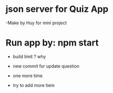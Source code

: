 # json server for Quiz App

-Make by Huy for mini project

# Run app by: npm start

- build limit ? why
- new commit for update question
- one more time

- try to add more tiem

